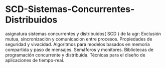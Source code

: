 # SCD-Sistemas-Concurrentes-Distribuidos
asignatura sistemas concurrentes y distribuidos( SCD ) de la ugr: Exclusión mutua, sincronización y comunicación entre procesos. Propiedades de seguridad y vivacidad. Algoritmos para modelos basados en memoria compartida y paso de mensajes. Semáforos y monitores. Bibliotecas de programación concurrente y distribuida. Técnicas para el diseño de aplicaciones de tiempo-real.
